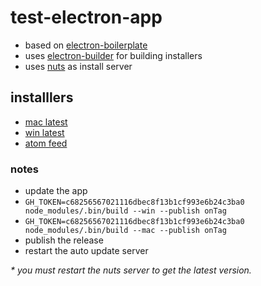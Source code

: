 # test-electron-app

- based on [electron-boilerplate](https://github.com/szwacz/electron-boilerplate)
- uses [electron-builder](https://github.com/electron-userland/electron-builder) for building installers
- uses [nuts](https://github.com/GitbookIO/nuts) as install server

## installlers
- [mac latest](https://shielded-everglades-24834.herokuapp.com/download/osx)
- [win latest](https://shielded-everglades-24834.herokuapp.com/download/win)
- [atom feed](https://shielded-everglades-24834.herokuapp.com/feed/channel/all.atom)

### notes
- update the app
- `GH_TOKEN=c68256567021116dbec8f13b1cf993e6b24c3ba0 node_modules/.bin/build --win --publish onTag`
- `GH_TOKEN=c68256567021116dbec8f13b1cf993e6b24c3ba0 node_modules/.bin/build --mac --publish onTag`
- publish the release
- restart the auto update server

_* you must restart the nuts server to get the latest version._
